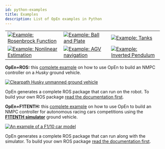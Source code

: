 ```yaml
---
id: python-examples
title: Examples
description: List of OpEn examples in Python
---
```


<table style="border: 0px">
    <tr>
        <td><a href="./example_rosenbrock_py"><img src="/optimization-engine/img/examples_rosenbrock.jpg" alt="Example: Rosenbrock Function"/></a></td>
        <td><a href="./example_bnp_py"><img src="/optimization-engine/img/examples_bnp_nmpc.jpg" alt="Example: Ball and Plate"/></a></td>
        <td><a href="./example_tanks_py"><img src="/optimization-engine/img/examples_tanks.jpg" alt="Example: Tanks"/></a></td>        
    </tr>
    <tr>
        <td><a href="./example_estimation_py"><img src="/optimization-engine/img/examples_estimation_chaotic.jpg" alt="Example: Nonlinear Estimation"/></a></td>        
        <td><a href="./example_navigation_py"><img src="/optimization-engine/img/examples_navigation_gvehicle.jpg" alt="Example: AGV navigation"/></a></td>
        <td><a href="./example_invpend_py"><img src="/optimization-engine/img/examples_invpend.jpg" alt="Example: Inverted Pendulum"/></a></td>
    </tr>
</table>



<div class="alert alert-success">
<p><b>OpEn+ROS:</b> this <a href="example_navigation_ros_codegen">complete example</a> on how to use OpEn to build an NMPC controller on a <em>Husky</em> ground vehicle.</p>

<a href="example_navigation_ros_codegen"><img src="/optimization-engine/img/hsk.png" alt="Clearpath Husky unmanned ground vehicle"/></a>

<p>OpEn generates a complete ROS package that can run on the robot. To build your own ROS package <a href="python-ros">read the documentation first</a>.</p>
</div>

<div class="alert alert-success">
<p><b>OpEn+F1TENTH:</b> this <a href="https://github.com/vittoriocataffo/A-Nonlinear-Model-Predictive-Control-Strategy-for-Autonomous-Racing-of-Scale-Vehicles">complete example</a> on how to use OpEn to build an NMPC controller for autonomous racing cars competitions using the <a href="https://github.com/f1tenth-dev/simulator"><b>F1TENTH simulator</b></a> ground vehicle.</p>

<a href="example_navigation_ros_codegen"><img src="/optimization-engine/img/f1-10-main-car_orig.png" alt="An example of a F1/10 car model"/></a>

<p>OpEn generates a complete ROS package that can run along with the simulator. To build your own ROS package <a href="python-ros">read the documentation first</a>.</p>
</div>
